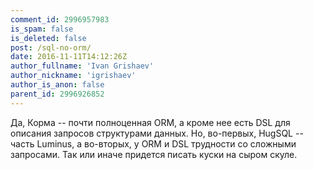 ```yaml
---
comment_id: 2996957983
is_spam: false
is_deleted: false
post: /sql-no-orm/
date: 2016-11-11T14:12:26Z
author_fullname: 'Ivan Grishaev'
author_nickname: 'igrishaev'
author_is_anon: false
parent_id: 2996926852
---
```


<p>Да, Корма -- почти полноценная ORM, а кроме нее есть DSL для описания запросов структурами данных. Но, во-первых, HugSQL -- часть Luminus, а во-вторых, у ORM и DSL трудности со сложными запросами. Так или иначе придется писать куски на сыром скуле.</p>
